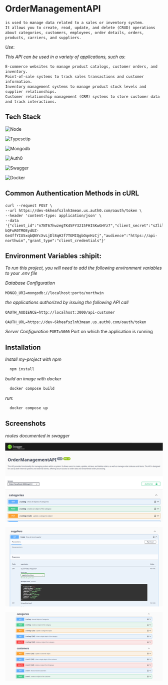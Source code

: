 # **OrderManagementAPI**

    is used to manage data related to a sales or inventory system.
    It allows you to create, read, update, and delete (CRUD) operations
    about categories, customers, employees, order details, orders, products, carriers, and suppliers.

_Use_:

_This API can be used in a variety of applications,
such as_:

    E-commerce websites to manage product catalogs, customer orders, and inventory.
    Point-of-sale systems to track sales transactions and customer information.
    Inventory management systems to manage product stock levels and supplier relationships.
    Customer relationship management (CRM) systems to store customer data and track interactions.


## **Tech Stack**

![Node](https://img.shields.io/badge/Nodejs%20-grey?style=for-the-badge&logo=nodedotjs)

![Typesctip](https://img.shields.io/badge/Typescript%20-grey?style=for-the-badge&logo=typescript)

![Mongodb](https://img.shields.io/badge/MongoDB%20-grey?style=for-the-badge&logo=mongodb)

![Auth0](https://img.shields.io/badge/Auth0%20-grey?style=for-the-badge&logo=Auth0)

![Swagger](https://img.shields.io/badge/Swagger%20-grey?style=for-the-badge&logo=swagger)

![Docker](https://img.shields.io/badge/Docker%20-grey?style=for-the-badge&logo=docker)


##  **Common Authentication Methods in cURL**

    curl --request POST \
    --url https://dev-6kheafszlnh3mean.us.auth0.com/oauth/token \
    --header 'content-type: application/json' \
    --data '{"client_id":"n7NT67hwzegTK45FY3215FHISKwGHYz7","client_secret":"sZlilc-bQFuR0TMOEydUZ-Ge4ffYIU5xqbQNYcXvLjDl8qH2f7TGMIQgbOqnHzCj","audience":"https://api-northwin","grant_type":"client_credentials"}'


 
##  **Environment Variables** :shipit:

_To run this project, you will need to add the following environment variables to your .env file_


 
_Database Configuration_

`MONGO_URI=mongodb://localhost:porto/northwin` 

_the applications authorized by issuing the following API call_

`OAUTH_AUDIENCE=http://localhost:3000/api-customer`

`OAUTH_URL=https://dev-6kheafszlnh3mean.us.auth0.com/oauth/token`

_Server Configuration_
`PORT=3000` Port on which the application is running


## **Installation**

_Install my-project with npm_

```bash
  npm install 
```
_build an image with docker_

```bash
  docker compose build
```
_run_:

```bash
  docker compose up
```



## **Screenshots**

_routes documented in swagger_

![App Screenshot](./src/docs/screenshots/screenshots-1.png)

![App Screenshot](./src/docs/screenshots/screenshots-2.png)

![App Screenshot](./src/docs/screenshots/screenshots-3.png)



